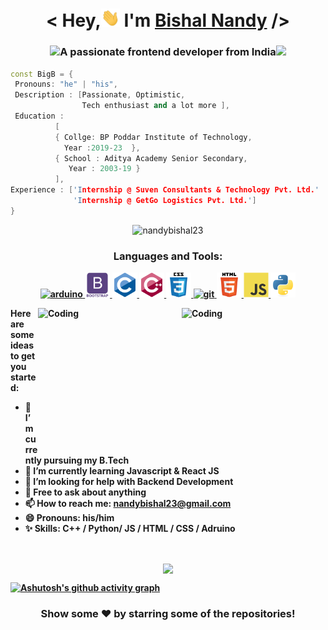   <h1 align="center">< Hey,<img src="https://raw.githubusercontent.com/ABSphreak/ABSphreak/master/gifs/Hi.gif" width="30px"> I'm <a href="https://nandybishal23.github.io/Portfolio-Website/"> Bishal Nandy</a> />  
  <h3 align="center"><img src="https://media.giphy.com/media/WUlplcMpOCEmTGBtBW/giphy.gif" width="30">A passionate frontend developer from India<img src="https://media.giphy.com/media/WUlplcMpOCEmTGBtBW/giphy.gif" width="30"></h3>
  
  
 ```c++
const BigB = {
  Pronouns: "he" | "his",
  Description : [Passionate, Optimistic, 
                 Tech enthusiast and a lot more ],
  Education : 
           [ 
           { Collge: BP Poddar Institute of Technology, 
             Year :2019-23  }, 
           { School : Aditya Academy Senior Secondary,  
              Year : 2003-19 } 
           ],
 Experience : ['Internship @ Suven Consultants & Technology Pvt. Ltd.'
               'Internship @ GetGo Logistics Pvt. Ltd.']
}
```
  

<p align="center"> <img src="https://komarev.com/ghpvc/?username=nandybishal23&label=Profile%20views&color=0e75b6&style=flat" alt="nandybishal23" /> </p></h1>
<b><h3 align="center">Languages and Tools:</h3><b>
<p align="center"> <a href="https://www.arduino.cc/" target="_blank"> <img src="https://cdn.worldvectorlogo.com/logos/arduino-1.svg" alt="arduino" width="40" height="40"/> </a> <a href="https://getbootstrap.com" target="_blank"> <img src="https://raw.githubusercontent.com/devicons/devicon/master/icons/bootstrap/bootstrap-plain-wordmark.svg" alt="bootstrap" width="40" height="40"/> </a> <a href="https://www.cprogramming.com/" target="_blank"> <img src="https://raw.githubusercontent.com/devicons/devicon/master/icons/c/c-original.svg" alt="c" width="40" height="40"/> </a> <a href="https://www.w3schools.com/cpp/" target="_blank"> <img src="https://raw.githubusercontent.com/devicons/devicon/master/icons/cplusplus/cplusplus-original.svg" alt="cplusplus" width="40" height="40"/> </a> <a href="https://www.w3schools.com/css/" target="_blank"> <img src="https://raw.githubusercontent.com/devicons/devicon/master/icons/css3/css3-original-wordmark.svg" alt="css3" width="40" height="40"/> </a> <a href="https://git-scm.com/" target="_blank"> <img src="https://www.vectorlogo.zone/logos/git-scm/git-scm-icon.svg" alt="git" width="40" height="40"/> </a> <a href="https://www.w3.org/html/" target="_blank"> <img src="https://raw.githubusercontent.com/devicons/devicon/master/icons/html5/html5-original-wordmark.svg" alt="html5" width="40" height="40"/> </a> <a href="https://developer.mozilla.org/en-US/docs/Web/JavaScript" target="_blank"> <img src="https://raw.githubusercontent.com/devicons/devicon/master/icons/javascript/javascript-original.svg" alt="javascript" width="40" height="40"/> </a> <a href="https://www.python.org" target="_blank"> <img src="https://raw.githubusercontent.com/devicons/devicon/master/icons/python/python-original.svg" alt="python" width="40" height="40"/> </a> </p>

<!-- <p align="center"><img align="center" src="https://github-readme-streak-stats.herokuapp.com/?user=nandybishal23"  /></a> </p> -->
<img align="right" alt="Coding" width="230" height="230" src="https://media.giphy.com/media/LmNwrBhejkK9EFP504/giphy.gif">
<img align="right" alt="Coding" width="230" height="230" src="https://media.giphy.com/media/xT9IgzoKnwFNmISR8I/giphy.gif">


<p>Here are some ideas to get you started:

- 🔭 I’m currently **pursuing my B.Tech** 
- 🌱 I’m currently learning **Javascript & React JS**
- 🤔 I’m looking for help with **Backend Development**
- 💬 **Free to ask about anything**
- 📫 How to reach me: nandybishal23@gmail.com
- 😄 Pronouns: **his/him**
- ✨ Skills: **C++ / Python/ JS / HTML / CSS / Adruino**
  
</p>
<br>
<p align="center"><img align="center" src="https://github-readme-stats.vercel.app/api?username=nandybishal23&show_icons=true&theme=radical&title_color=fff&icon_color=79ff97&text_color=9f9f9f&bg_color=151515"  /></a> </p>

[![Ashutosh's github activity graph](https://activity-graph.herokuapp.com/graph?username=nandybishal23&theme=dracula)](https://github.com/ashutosh00710/github-readme-activity-graph)

<div align="center">

### Show some ❤️ by starring some of the repositories!

</div>

